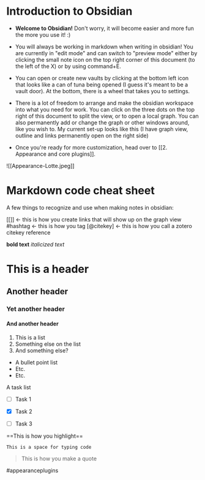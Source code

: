 # Introduction to Obsidian

- **Welcome to Obsidian!**  Don't worry, it will become easier and more fun the more you use it! :)
- You will always be working in markdown when writing in obsidian! You are currently in "edit mode" and can switch to "preview mode" either by clicking the small note icon on the top right corner of this document (to the left of the X) or by using command+E. 
- You can open or create new vaults by clicking at the bottom left icon that looks like a can of tuna being opened (I guess it's meant to be a vault door). At the bottom, there is a wheel that takes you to settings.

- There is a lot of freedom to arrange and make the obsidian workspace into what you need for work.  You can click on the three dots on the top right of this document to split the view, or to open a local graph. You can also permanently add or change the graph or other windows around, like you wish to. My current set-up looks like this (I have graph view, outline and links permanently open on the right side)

- Once you're ready for more customization, head over to [[2. Appearance and core plugins]].

![[Appearance-Lotte.jpeg]]


# Markdown code cheat sheet

A few things to recognize and use when making notes in obsidian:

[[]] <- this is how you create links that will show up on the graph view
#hashtag <- this is how you tag
[@citekey]  <- this is how you call a zotero citekey reference

**bold text**
*italicized text*

# This is a header
## Another header
### Yet another header
#### And another header

1. This is a list
2. Something else on the list
3. And something else?

- A bullet point list
- Etc.
- Etc.


A task list 
- [ ]  Task 1
- [X]  Task 2
- [ ]  Task 3


==This is how you highlight==



```
This is a space for typing code
```


> This is how you make a quote









#appearanceplugins